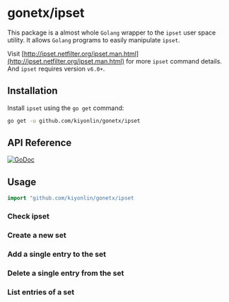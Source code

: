 # gonetx/ipset
This package is a almost whole `Golang` wrapper to the `ipset` user space utility. It allows `Golang` programs to easily manipulate `ipset`.

Visit [http://ipset.netfilter.org/ipset.man.html](http://ipset.netfilter.org/ipset.man.html) for more `ipset` command details. And `ipset` requires version `v6.0+`.

## Installation
Install `ipset` using the `go get` command:
```bash
go get -u github.com/kiyonlin/gonetx/ipset
```

## API Reference ##

[![GoDoc](https://godoc.org/github.com/google/go-github/github?status.svg)](https://godoc.org/github.com/janeczku/go-ipset/ipset)

## Usage ##

```go
import "github.com/kiyonlin/gonetx/ipset
```

### Check ipset

### Create a new set

### Add a single entry to the set

### Delete a single entry from the set

### List entries of a set
